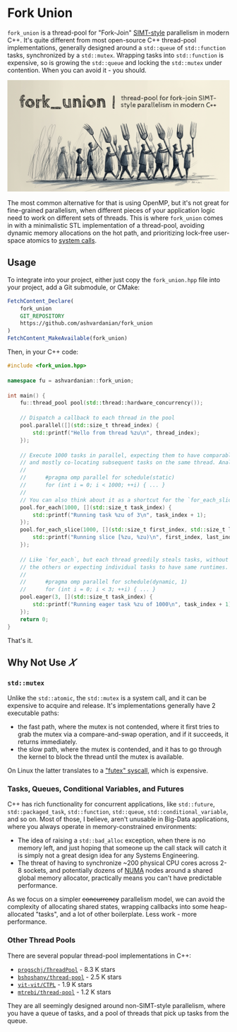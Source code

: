 # Fork Union

`fork_union` is a thread-pool for "Fork-Join" [SIMT-style](https://en.wikipedia.org/wiki/Single_instruction,_multiple_threads) parallelism in modern C++.
It's quite different from most open-source C++ thread-pool implementations, generally designed around a `std::queue` of `std::function` tasks, synchronized by a `std::mutex`.
Wrapping tasks into `std::function` is expensive, so is growing the `std::queue` and locking the `std::mutex` under contention.
When you can avoid it - you should.

![`fork_union` banner](https://github.com/ashvardanian/ashvardanian/blob/master/repositories/fork_union.jpg?raw=true)

The most common alternative for that is using OpenMP, but it's not great for fine-grained parallelism, when different pieces of your application logic need to work on different sets of threads.
This is where `fork_union` comes in with a minimalistic STL implementation of a thread-pool, avoiding dynamic memory allocations on the hot path, and prioritizing lock-free user-space atomics to [system calls](https://en.wikipedia.org/wiki/System_call).

## Usage

To integrate into your project, either just copy the `fork_union.hpp` file into your project, add a Git submodule, or CMake:

```cmake
FetchContent_Declare(
    fork_union
    GIT_REPOSITORY
    https://github.com/ashvardanian/fork_union
)
FetchContent_MakeAvailable(fork_union)
```

Then, in your C++ code:

```cpp
#include <fork_union.hpp>

namespace fu = ashvardanian::fork_union;

int main() {
    fu::thread_pool pool(std::thread::hardware_concurrency());

    // Dispatch a callback to each thread in the pool
    pool.parallel([](std::size_t thread_index) {
        std::printf("Hello from thread %zu\n", thread_index);
    });

    // Execute 1000 tasks in parallel, expecting them to have comparable runtimes
    // and mostly co-locating subsequent tasks on the same thread. Analogous to:
    //
    //      #pragma omp parallel for schedule(static)
    //      for (int i = 0; i < 1000; ++i) { ... }
    //
    // You can also think about it as a shortcut for the `for_each_slice` + `for`.
    pool.for_each(1000, [](std::size_t task_index) {
        std::printf("Running task %zu of 3\n", task_index + 1);
    });
    pool.for_each_slice(1000, [](std::size_t first_index, std::size_t last_index) {
        std::printf("Running slice [%zu, %zu)\n", first_index, last_index);
    });

    // Like `for_each`, but each thread greedily steals tasks, without waiting for  
    // the others or expecting individual tasks to have same runtimes. Analogous to:
    //
    //      #pragma omp parallel for schedule(dynamic, 1)
    //      for (int i = 0; i < 3; ++i) { ... }
    pool.eager(3, [](std::size_t task_index) {
        std::printf("Running eager task %zu of 1000\n", task_index + 1);
    });
    return 0;
}
```

That's it.

## Why Not Use $𝑋$

### `std::mutex`

Unlike the `std::atomic`, the `std::mutex` is a system call, and it can be expensive to acquire and release.
It's implementations generally have 2 executable paths:

- the fast path, where the mutex is not contended, where it first tries to grab the mutex via a compare-and-swap operation, and if it succeeds, it returns immediately.
- the slow path, where the mutex is contended, and it has to go through the kernel to block the thread until the mutex is available.

On Linux the latter translates to a ["futex" syscall](https://en.wikipedia.org/wiki/Futex), which is expensive.

### Tasks, Queues, Conditional Variables, and Futures

C++ has rich functionality for concurrent applications, like `std::future`, `std::packaged_task`, `std::function`, `std::queue`, `std::conditional_variable`, and so on.
Most of those, I believe, aren't unusable in Big-Data applications, where you always operate in memory-constrained environments:

- The idea of raising a `std::bad_alloc` exception, when there is no memory left, and just hoping that someone up the call stack will catch it is simply not a great design idea for any Systems Engineering.
- The threat of having to synchronize ~200 physical CPU cores across 2-8 sockets, and potentially dozens of [NUMA](https://en.wikipedia.org/wiki/Non-uniform_memory_access) nodes around a shared global memory allocator, practically means you can't have predictable performance.

As we focus on a simpler ~~concurrency~~ parallelism model, we can avoid the complexity of allocating shared states, wrapping callbacks into some heap-allocated "tasks", and a lot of other boilerplate.
Less work - more performance.

### Other Thread Pools

There are several popular thread-pool implementations in C++:

- [`progschj/ThreadPool`](https://github.com/progschj/ThreadPool) - 8.3 K stars
- [`bshoshany/thread-pool`](https://github.com/bshoshany/thread-pool) - 2.5 K stars
- [`vit-vit/CTPL`](https://github.com/vit-vit/CTPL) - 1.9 K stars
- [`mtrebi/thread-pool`](https://github.com/mtrebi/thread-pool) - 1.2 K stars

They are all seemingly designed around non-SIMT-style parallelism, where you have a queue of tasks, and a pool of threads that pick up tasks from the queue.
